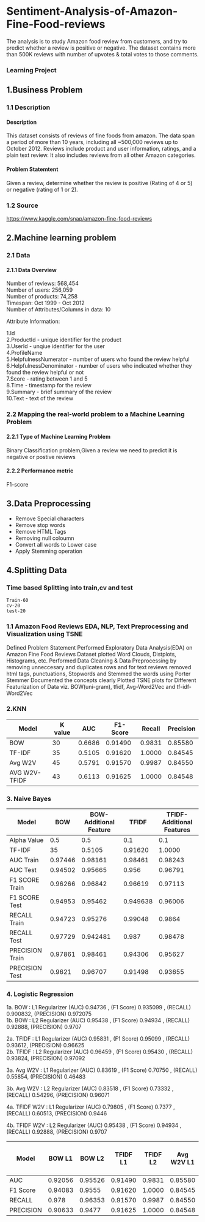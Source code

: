 # Sentiment-Analysis-of-Amazon-Fine-Food-reviews
The analysis is to study Amazon food review from customers, and try to predict whether a review is positive or negative. The dataset contains more than 500K reviews with number of upvotes &amp; total votes to those comments.
### Learning Project
## 1.Business Problem
### 1.1 Description
#### Description
This dataset consists of reviews of fine foods from amazon. The data span a period of more than 10 years, including all ~500,000 reviews up to October 2012. Reviews include product and user information, ratings, and a plain text review. It also includes reviews from all other Amazon categories.

#### Problem Statemtent
Given a review, determine whether the review is positive (Rating of 4 or 5) or negative (rating of 1 or 2).

### 1.2 Source
https://www.kaggle.com/snap/amazon-fine-food-reviews

## 2.Machine learning problem
### 2.1 Data
#### 2.1.1 Data Overview
Number of reviews: 568,454<br>
Number of users: 256,059<br>
Number of products: 74,258<br>
Timespan: Oct 1999 - Oct 2012<br>
Number of Attributes/Columns in data: 10<br>

Attribute Information:<br>

1.Id<br>
2.ProductId - unique identifier for the product<br>
3.UserId - unqiue identifier for the user<br>
4.ProfileName<br>
5.HelpfulnessNumerator - number of users who found the review helpful<br>
6.HelpfulnessDenominator - number of users who indicated whether they found the review helpful or not<br>
7.Score - rating between 1 and 5<br>
8.Time - timestamp for the review<br>
9.Summary - brief summary of the review<br>
10.Text - text of the review<br>

### 2.2 Mapping the real-world problem to a Machine Learning Problem
#### 2.2.1 Type of Machine Learning Problem
Binary Classification problem,Given a review we need to predict it is negative or postive reviews
#### 2.2.2 Performance metric
F1-score

## 3.Data Preprocessing
* Remove Special characters <br>
* Remove stop words<br>
* Remove HTML Tags<br>
* Removing null coloumn<br>
* Convert all words to Lower case<br>
* Apply Stemming operation<br>


## 4.Splitting Data
### Time based Splitting into train,cv and test
    Train-60
    cv-20
    test-20
    
### 1.1 Amazon Food Reviews EDA, NLP, Text Preprocessing and Visualization using TSNE
Defined Problem Statement
Performed Exploratory Data Analysis(EDA) on Amazon Fine Food Reviews Dataset plotted Word Clouds, Distplots, Histograms, etc.
Performed Data Cleaning & Data Preprocessing by removing unneccesary and duplicates rows and for text reviews removed html tags, punctuations, Stopwords and Stemmed the words using Porter Stemmer
Documented the concepts clearly
Plotted TSNE plots for Different Featurization of Data viz. BOW(uni-gram), tfidf, Avg-Word2Vec and tf-idf-Word2Vec

### 2.KNN


Model | K value |	AUC	| F1- Score	| Recall| Precision
--- | --- | --- | --- | --- | --- |
BOW	| 30 |	0.6686 |0.91490|0.9831|	0.85580
TF-IDF	|35| 0.5105 | 0.91620 |	1.0000|	0.84545
Avg W2V| 45| 0.5791|0.91570| 0.9987|0.84550
AVG W2V-TFIDF|	43|	0.6113|	0.91625| 1.0000| 0.84548

### 3. Naive Bayes

Model | BOW |	BOW-Additional Feature	| TFIDF	| TFIDF- Additional Features
--- | --- | --- | --- | --- | 
Alpha Value    |   0.5   | 0.5 | 0.1 |0.1   
TF-IDF	|35| 0.5105 | 0.91620 |	1.0000|	0.84545
AUC Train | 0.97446 | 0.98161 | 0.98461 |0.98243   
AUC Test  | 0.94502 | 0.95665 | 0.956| 0.96791    
F1 SCORE Train| 0.96266 |0.96842| 0.96619  |0.97113 
F1 SCORE Test | 0.94953 |0.95462| 0.949638 | 0.96006  
RECALL Train | 0.94723 |0.95276| 0.99048  |0.9864  
RECALL Test  | 0.97729 |0.942481|  0.987|0.98478   
PRECISION Train | 0.97861 |0.98461| 0.94306  |0.95627  
PRECISION Test|  0.9621 |0.96707| 0.91498  |0.93655  

### 4. Logistic Regression

1a. BOW :  L1 Regularizer (AUC) 0.94736 ,  (F1 Score) 0.935099 , (RECALL) 0.900832, (PRECISION) 0.972075
<br>
1b. BOW :  L2 Regularizer (AUC) 0.95438 ,  (F1 Score) 0.94934 , (RECALL) 0.92888, (PRECISION) 0.9707
<br>

2a. TFIDF :  L1 Regularizer (AUC) 0.95831 ,  (F1 Score) 0.95099 , (RECALL) 0.93612, (PRECISION) 0.96625
<br>
2b. TFIDF :  L2 Regularizer (AUC) 0.96459 ,  (F1 Score) 0.95430 , (RECALL) 0.93824, (PRECISION) 0.97092
<br>

3a. Avg W2V :  L1 Regularizer (AUC) 0.83619 ,  (F1 Score) 0.70750 , (RECALL) 0.55854, (PRECISION) 0.46483
<br>

3b. Avg W2V :  L2 Regularizer (AUC) 0.83518 ,  (F1 Score) 0.73332 , (RECALL) 0.54296, (PRECISION) 0.96071
<br>

4a. TFIDF W2V :  L1 Regularizer (AUC) 0.79805 ,  (F1 Score) 0.7377 , (RECALL) 0.60513, (PRECISION) 0.9446
<br>

4b. TFIDF W2V :  L2 Regularizer (AUC) 0.95438 ,  (F1 Score) 0.94934 , (RECALL) 0.92888, (PRECISION) 0.9707
<br>





Model | BOW L1 |	BOW L2	| TFIDF L1	| TFIDF L2| Avg W2V L1 | TFIDF wt W2V L1|Avg W2V L2 | TFIDF wt W2V L2 
--- | --- | --- | --- | --- | --- | --- | --- | --- |
AUC	| 0.92056 |	0.95526 |0.91490|0.9831|	0.85580
F1 Score	|0.94083| 0.9555 | 0.91620 |	1.0000|	0.84545
RECALL | 0.978| 0.96353|0.91570| 0.9987|0.84550
PRECISION |	0.90633|	0.9477|	0.91625| 1.0000| 0.84548
